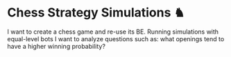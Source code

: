 # Chess Strategy Simulations ♞
I want to create a chess game and re-use its BE. Running simulations with equal-level bots I want to analyze questions such as: what openings tend to have a higher winning probability?
